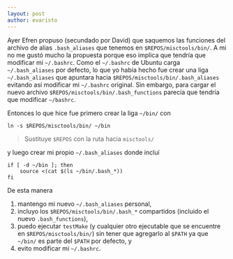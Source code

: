 ```yaml
---
layout: post
author: evaristo
---
```


Ayer Efren propuso (secundado por David) que saquemos las funciones del archivo de alias `.bash_aliases` que tenemos en `$REPOS/misctools/bin/`. A mi no me gustó mucho la propuesta porque eso implica que tendría que modificar mi `~/.bashrc`. Como el `~/.bashrc` de Ubuntu carga `~/.bash_aliases` por defecto, lo que yo había hecho fue crear una liga `~/.bash_aliases` que apuntara hacia `$REPOS/misctools/bin/.bash_aliases` evitando así modificar mi `~/.bashrc` original. Sin embargo, para cargar el nuevo archivo `$REPOS/misctools/bin/.bash_functions` parecía que tendría que modificar `~/bashrc`.

Entonces lo que hice fue primero crear la liga `~/bin/` con

```
ln -s $REPOS/misctools/bin/ ~/bin
```

> Sustituye `$REPOS` con la ruta hacia `misctools/`

y luego crear mi propio `~/.bash_aliases` donde incluí

```
if [ -d ~/bin ]; then
    source <(cat $(ls ~/bin/.bash_*))
fi
```

De esta manera

1. mantengo mi nuevo `~/.bash_aliases` personal,
1. incluyo los `$REPOS/misctools/bin/.bash_*` compartidos (incluido el nuevo `.bash_functions`),
1. puedo ejecutar `testMake` (y cualquier otro ejecutable que se encuentre en `$REPOS/misctools/bin/`) sin tener que agregarlo al `$PATH` ya que `~/bin/` es parte del `$PATH` por defecto, y
1. evito modificar mi `~/.bashrc`.
